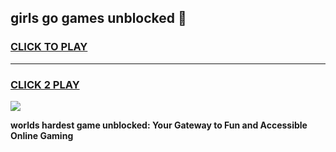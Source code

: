 
## girls go games unblocked 👋
<h3>
<a href="https://premium.freeplayer.one?title=girls_go_games_unblocked&ref=13F">CLICK TO PLAY</a></h3>
<hr>

<h3>
<a href="https://premium.freeplayer.one?title=girls_go_games_unblocked&ref=13F">CLICK 2 PLAY</a>
  
</h3>

<a href="https://premium.freeplayer.one?title=girls_go_games_unblocked&ref=12F/"><img src="https://clearcache.store/games.png"></a>


**worlds hardest game unblocked: Your Gateway to Fun and Accessible Online Gaming**
